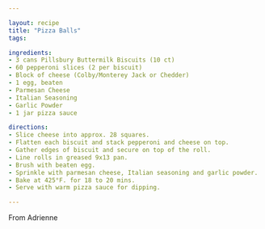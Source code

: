 ```yaml
---

layout: recipe
title: "Pizza Balls"
tags:

ingredients:
- 3 cans Pillsbury Buttermilk Biscuits (10 ct)
- 60 pepperoni slices (2 per biscuit)
- Block of cheese (Colby/Monterey Jack or Chedder)
- 1 egg, beaten
- Parmesan Cheese
- Italian Seasoning
- Garlic Powder
- 1 jar pizza sauce

directions:
- Slice cheese into approx. 28 squares.
- Flatten each biscuit and stack pepperoni and cheese on top.
- Gather edges of biscuit and secure on top of the roll. 
- Line rolls in greased 9x13 pan.
- Brush with beaten egg.
- Sprinkle with parmesan cheese, Italian seasoning and garlic powder.
- Bake at 425°F. for 18 to 20 mins.
- Serve with warm pizza sauce for dipping.

---
```

From Adrienne